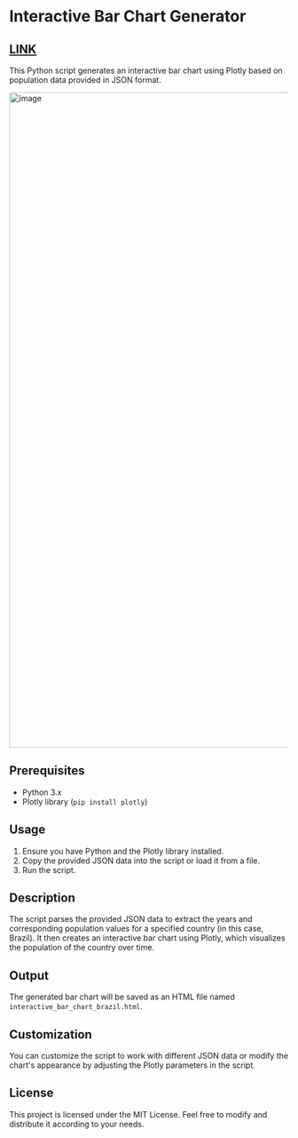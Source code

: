 # Interactive Bar Chart Generator

## [LINK](https://tanishapatil1234.github.io/bar-chart/)

This Python script generates an interactive bar chart using Plotly based on population data provided in JSON format.

<img width="1179" alt="image" src="https://github.com/tanishapatil1234/bar-chart/assets/111611921/8aad386c-4f73-4a74-a53d-5e22697a611c">

## Prerequisites

- Python 3.x
- Plotly library (`pip install plotly`)

## Usage

1. Ensure you have Python and the Plotly library installed.
2. Copy the provided JSON data into the script or load it from a file.
3. Run the script.

## Description

The script parses the provided JSON data to extract the years and corresponding population values for a specified country (in this case, Brazil). It then creates an interactive bar chart using Plotly, which visualizes the population of the country over time.

## Output

The generated bar chart will be saved as an HTML file named `interactive_bar_chart_brazil.html`.

## Customization

You can customize the script to work with different JSON data or modify the chart's appearance by adjusting the Plotly parameters in the script.

## License

This project is licensed under the MIT License. Feel free to modify and distribute it according to your needs.
